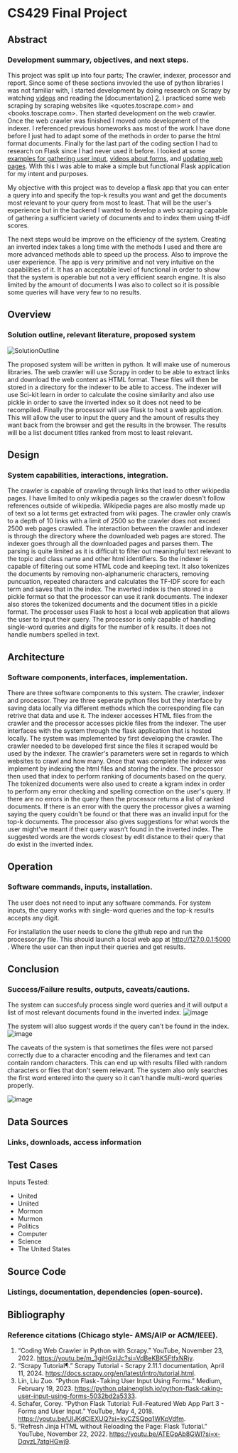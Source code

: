# CS429 Final Project

## Abstract
### Development summary, objectives, and next steps.
  This project was split up into four parts; The crawler, indexer, processor and report. Since some of these sections invovled the use of python libraries I was not familiar with, I started development by doing research on Scrapy by watching [videos][1] and reading the [documentation] [2]. I practiced some web scraping by scraping websites like
  <quotes.toscrape.com> and <books.toscrape.com>. Then started development on the web crawler. Once the web crawler was finished I moved onto development of the indexer. I referenced previous homeworks aas most of the work I have done before I just had to adapt some of the methods in order to parse the html format documents. Finally for the last 
  part of the coding section I had to research on Flask since I had never used it before. I looked at some [examples for gathering user input][3], [videos about forms][4], and [updating web pages][5]. With this I was able to make a simple but functional Flask application for my intent and purposes.  

  My objective with this project was to develop a flask app that you can enter a query into and specify the top-k results you want and get the documents most relevant to your query from most to least. That will be the user's experience but in the backend I wanted to develop a web scraping capable of gathering a sufficient variety of documents and to index them 
  using tf-idf scores.   

  The next steps would be improve on the efficiency of the system. Creating an inverted index takes a long time with the methods I used and there are more advanced methods able to speed up the process. Also to improve the user experience. The app is very primitive and not very intuitive on the capabilities of it. It has an acceptable level
  of functional in order to show that the system is operable but not a very efficient search engine. It is also limited by the amount of documents I was also to collect so it is possible some queries will have very few to no results. 
  
## Overview
### Solution outline, relevant literature, proposed system
  ![SolutionOutline](https://github.com/amorales27/CS429FinalProject/assets/77760301/82f2ddf0-ab6b-458f-870a-20c64a962776)

  The proposed system will be written in python. It will make use of numerous libraries. The web crawler will use Scrapy in order to be able to extract links and download the web content as HTML format. These files will then be stored in a directory for the indexer to be able to access. The indexer will use
  Sci-kit learn in order to calculate the cosine similarity and also use pickle in order to save the inverted index so it does not need to be recompiled. Finally the processor will use Flask to host a web application. This will allow the user to input the query and the amount of results they want back
  from the browser and get the results in the browser. The results will be a list document titles ranked from most to least relevant. 
  

## Design
### System capabilities, interactions, integration.
   The crawler is capable of crawling through links that lead to other wikipedia pages. I have limited to only wikipedia pages so the crawler doesn't follow references outside of wikipedia. Wikipedia pages are also mostly made up of text so a lot terms get extracted from wiki pages. The crawler only crawls to a
   depth of 10 links with a limit of 2500 so the crawler does not exceed 2500 web pages crawled. The interaction between the crawler and indexer is through the directory where the downloaded web pages are stored. The indexer goes through all the downloaded pages and parses them. The parsing is quite limited as it is
   difficult to filter out meaningful text relevant to the topic and class name and other html identifiers. So the indexer is capable of filtering out some HTML code and keeping text. It also tokenizes the documents by removing non-alphanumeric characters, removing puncuation, repeated characters and calculates
   the TF-IDF score for each term and saves that in the index. The inverted index is then stored in a pickle format so that the processor can use it rank documents. The indexer also stores the tokenized documents and the document titles in a pickle format. The processer uses Flask to host a local web application 
   that allows the user to input their query. The processor is only capable of handling single-word queries and digits for the number of k results. It does not handle numbers spelled in text. 
   
## Architecture
### Software components, interfaces, implementation.
   There are three software components to this system. The crawler, indexer and processor. They are three seperate python files but they interface by saving data locally via different methods which the corresponding file can retrive that data and use it. The indexer accesses HTML files from the crawler
   and the processor accesses pickle files from the indexer. The user interfaces with the system through the flask application that is hosted locally. The system was implemented by first developing the crawler. The crawler needed to be developed first since the files it scraped would be used by the indexer. 
   The crawler's parameters were set in regards to which websites to crawl and how many. Once that was complete the indexer was implement by indexing the html files and storing the index. The processor then used that index to perform ranking of documents based on the query. The tokenized documents were also
   used to create a kgram index in order to perform any error checking and spelling correction on the user's query. If there are no errors in the query then the processor returns a list of ranked documents. If there is an error with the query the processor gives a warning saying the query couldn't be found
   or that there was an invalid input for the top-k documents. The processor also gives suggestions for what words the user might've meant if their query wasn't found in the inverted index. The suggested words are the words closest by edit distance to their query that do exist in the inverted index.  
   
## Operation
### Software commands, inputs, installation.
   The user does not need to input any software commands. For system inputs, the query works with single-word queries and the top-k results accepts any digit. 

   For installation the user needs to clone the github repo and run the processor.py file. This should launch a local web app at http://127.0.0.1:5000 . Where the user can then input their queries and get results.
   
## Conclusion
### Success/Failure results, outputs, caveats/cautions.
   The system can succesfuly process single word queries and it will output a list of most relevant documents found in the inverted index. 
   ![image](https://github.com/amorales27/CS429FinalProject/assets/77760301/cb7f9a36-d29d-428c-b001-15b7a9df1ef3)

   The system will also suggest words if the query can't be found in the index. 
   ![image](https://github.com/amorales27/CS429FinalProject/assets/77760301/fc11d570-06cb-4417-a954-6c8382b6bdd2)

   The caveats of the system is that sometimes the files were not parsed correctly due to a character encoding and the filenames and text can contain random characters. This can end up with results filled with random characters or files that don't seem relevant. 
   The system also only searches the first word entered into the query so it can't handle multi-word queries properly. 
   
   ![image](https://github.com/amorales27/CS429FinalProject/assets/77760301/637b2d80-c82f-4316-ae1e-83b42ba7e77f)


   
## Data Sources
### Links, downloads, access information

## Test Cases
   Inputs Tested:
   - United
   - Uniited
   - Mormon
   - Murmon
   - Politics
   - Computer
   - Science
   - The United States
     

## Source Code
###  Listings, documentation, dependencies (open-source).

## Bibliography
###  Reference citations (Chicago style- AMS/AIP or ACM/IEEE).
1. “Coding Web Crawler in Python with Scrapy.” YouTube, November 23, 2022. https://youtu.be/m_3gjHGxIJc?si=VdBeKBK5FtfxNRjy.
2. “Scrapy Tutorial¶.” Scrapy Tutorial - Scrapy 2.11.1 documentation, April 11, 2024. https://docs.scrapy.org/en/latest/intro/tutorial.html.
3. Lin, Liu Zuo. “Python Flask - Taking User Input Using Forms.” Medium, February 19, 2023. https://python.plainenglish.io/python-flask-taking-user-input-using-forms-5032bd2a5333. 
4. Schafer, Corey. “Python Flask Tutorial: Full-Featured Web App Part 3 - Forms and User Input.” YouTube, May 4, 2018. https://youtu.be/UIJKdCIEXUQ?si=kyCZSQpq1WKpVdfm. 
5. “Refresh Jinja HTML without Reloading the Page: Flask Tutorial.” YouTube, November 22, 2022. https://youtu.be/ATEGpAb8GWI?si=x-DqvzL7atgHGwj9. 

[1]: https://youtu.be/m_3gjHGxIJc?si=VdBeKBK5FtfxNRjy.
[2]: https://docs.scrapy.org/en/latest/intro/tutorial.html.
[3]: https://python.plainenglish.io/python-flask-taking-user-input-using-forms-5032bd2a5333
[4]: https://youtu.be/UIJKdCIEXUQ?si=kyCZSQpq1WKpVdfm
[5]: https://youtu.be/ATEGpAb8GWI?si=x-DqvzL7atgHGwj9
